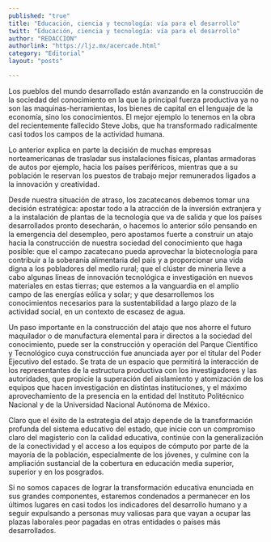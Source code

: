 ```yaml
---
published: "true"
title: "Educación, ciencia y tecnología: vía para el desarrollo"
twitt: "Educación, ciencia y tecnología: vía para el desarrollo"
author: "REDACCION"
authorlink: "https://ljz.mx/acercade.html"
category: "Editorial"
layout: "posts"

---
```



  Los pueblos del mundo desarrollado están avanzando en la construcción de la sociedad del conocimiento en la que la principal fuerza productiva ya no son las maquinas-herramientas, los bienes de capital en el lenguaje de la economía, sino los conocimientos. El mejor ejemplo lo tenemos en la obra del recientemente fallecido Steve Jobs, que ha transformado radicalmente casi todos los campos de la actividad humana.



  Lo anterior explica en parte la decisión de muchas empresas norteamericanas de trasladar sus instalaciones físicas, plantas armadoras de autos por ejemplo, hacia los países periféricos, mientras que a su población le reservan los puestos de trabajo mejor remunerados ligados a la innovación y creatividad.



  Desde nuestra situación de atraso, los zacatecanos debemos tomar una decisión estratégica: apostar todo a la atracción de la inversión extranjera y a la instalación de plantas de la tecnología que va de salida y que los países desarrollados pronto desecharán, o hacemos lo anterior sólo pensando en la emergencia del desempleo, pero apostamos fuerte a construir un atajo hacia la construcción de nuestra sociedad del conocimiento que haga posible: que el campo zacatecano pueda aprovechar la biotecnología para contribuir a la soberanía alimentaria del país y a proporcionar una vida digna a los pobladores del medio rural; que el clúster de minería lleve a cabo algunas líneas de innovación tecnológica e investigación en nuevos materiales en estas tierras; que estemos a la vanguardia en el amplio campo de las energías eólica y solar; y que desarrollemos los conocimientos necesarios para la sustentabilidad a largo plazo de la actividad social, en un contexto de escasez de agua.



  Un paso importante en la construcción del atajo que nos ahorre el futuro maquilador o de manufactura elemental para ir directos a la sociedad del conocimiento, puede ser la construcción y operación del Parque Científico y Tecnológico cuya construcción fue anunciada ayer por el titular del Poder Ejecutivo del estado. Se trata de un espacio que permitirá la interacción de los representantes de la estructura productiva con los investigadores y las autoridades, que propicie la superación del aislamiento y atomización de los equipos que hacen investigación en distintas instituciones, y el máximo aprovechamiento de la presencia en la entidad del Instituto Politécnico Nacional y de la Universidad Nacional Autónoma de México.



  Claro que el éxito de la estrategia del atajo depende de la transformación profunda del sistema educativo del estado, que inicie con un compromiso claro del magisterio con la calidad educativa, continúe con la generalización de la conectividad y el acceso a los equipos de cómputo por parte de la mayoría de la población, especialmente de los jóvenes, y culmine con la ampliación sustancial de la cobertura en educación media superior, superior y en los posgrados.



  Si no somos capaces de lograr la transformación educativa enunciada en sus grandes componentes, estaremos condenados a permanecer en los últimos lugares en casi todos los indicadores del desarrollo humano y a seguir expulsando a personas muy valiosas para que vayan a ocupar las plazas laborales peor pagadas en otras entidades o países más desarrollados.



   

